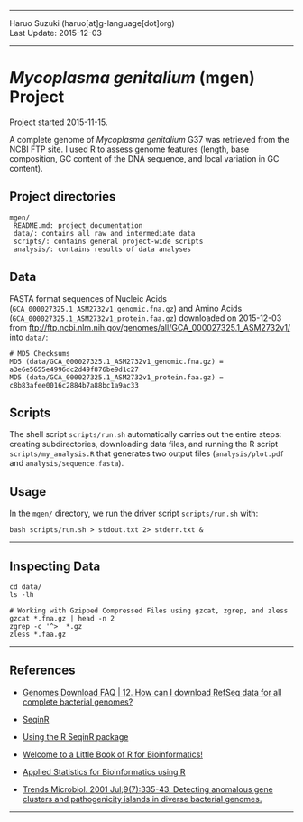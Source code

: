 ----------

Haruo Suzuki (haruo[at]g-language[dot]org)  
Last Update: 2015-12-03  

----------

# *Mycoplasma genitalium* (mgen) Project
Project started 2015-11-15.  

A complete genome of *Mycoplasma genitalium* G37 was retrieved from the NCBI FTP site. I used R to assess genome features (length, base composition, GC content of the DNA sequence, and local variation in GC content).

## Project directories

    mgen/
     README.md: project documentation 
     data/: contains all raw and intermediate data
     scripts/: contains general project-wide scripts
     analysis/: contains results of data analyses

## Data
FASTA format sequences of Nucleic Acids (`GCA_000027325.1_ASM2732v1_genomic.fna.gz`) and Amino Acids (`GCA_000027325.1_ASM2732v1_protein.faa.gz`) downloaded on 2015-12-03 from <ftp://ftp.ncbi.nlm.nih.gov/genomes/all/GCA_000027325.1_ASM2732v1/> into `data/`:

	# MD5 Checksums
	MD5 (data/GCA_000027325.1_ASM2732v1_genomic.fna.gz) = a3e6e5655e4996dc2d49f876be9d1c27
	MD5 (data/GCA_000027325.1_ASM2732v1_protein.faa.gz) = c8b83afee0016c2884b7a88bc1a9ac33

## Scripts

The shell script `scripts/run.sh` automatically carries out the entire steps: creating subdirectories, downloading data files, and running the R script `scripts/my_analysis.R` that generates two output files (`analysis/plot.pdf` and `analysis/sequence.fasta`).

## Usage

In the `mgen/` directory, we run the driver script `scripts/run.sh` with:

    bash scripts/run.sh > stdout.txt 2> stderr.txt &

----------

## Inspecting Data

    cd data/
    ls -lh

    # Working with Gzipped Compressed Files using gzcat, zgrep, and zless
    gzcat *.fna.gz | head -n 2
    zgrep -c '^>' *.gz
    zless *.faa.gz

----------

## References
- [Genomes Download FAQ | 12. How can I download RefSeq data for all complete bacterial genomes?](http://www.ncbi.nlm.nih.gov/genome/doc/ftpfaq/#allcomplete)

- [SeqinR](http://pbil.univ-lyon1.fr/software/seqinr/home?lang=eng)
 - [Using the R SeqinR package](http://davetang.org/muse/2013/05/09/using-the-r-seqinr-package/)
 - [Welcome to a Little Book of R for Bioinformatics!](http://a-little-book-of-r-for-bioinformatics.readthedocs.org/en/latest/index.html)
 - [Applied Statistics for Bioinformatics using R](https://cran.r-project.org/doc/contrib/Krijnen-IntroBioInfStatistics.pdf)

- [Trends Microbiol. 2001 Jul;9(7):335-43. Detecting anomalous gene clusters and pathogenicity islands in diverse bacterial genomes.](http://www.ncbi.nlm.nih.gov/pubmed/11435108)

----------
